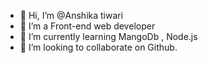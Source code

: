 - 👋 Hi, I’m @Anshika tiwari
- 👀 I’m a Front-end web developer
- 🌱 I’m currently learning MangoDb , Node.js
- 💞️ I’m looking to collaborate on Github.

<!---
Anshika-9-tiwari/Anshika-9-tiwari is a ✨ special ✨ repository because its `README.md` (this file) appears on your GitHub profile.
You can click the Preview link to take a look at your changes.
--->
